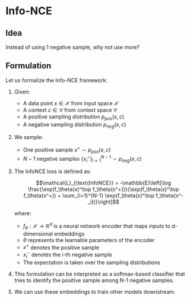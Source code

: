 # Info-NCE
## Idea
Instead of using 1 negative sample, why not use more?

## Formulation
Let us formalize the Info-NCE framework:

1. Given:
   - A data point $x \in \mathcal{X}$ from input space $\mathcal{X}$
   - A context $c \in \mathcal{C}$ from context space $\mathcal{C}$
   - A positive sampling distribution $p_{pos}(x,c)$
   - A negative sampling distribution $p_{neg}(x,c)$

2. We sample:
   - One positive sample $x^+ \sim p_{pos}(x,c)$
   - $N-1$ negative samples $\{x^-_i\}_{i=1}^{N-1} \sim p_{neg}(x,c)$

3. The InfoNCE loss is defined as:

   $$\mathcal{L}_{\text{InfoNCE}} = -\mathbb{E}\left[\log \frac{\exp(f_\theta(x)^\top f_\theta(x^+))}{\exp(f_\theta(x)^\top f_\theta(x^+)) + \sum_{i=1}^{N-1} \exp(f_\theta(x)^\top f_\theta(x^-_i))}\right]$$

   where:
   - $f_\theta: \mathcal{X} \rightarrow \mathbb{R}^d$ is a neural network encoder that maps inputs to d-dimensional embeddings
   - $\theta$ represents the learnable parameters of the encoder
   - $x^+$ denotes the positive sample
   - $x^-_i$ denotes the i-th negative sample
   - The expectation is taken over the sampling distributions

4. This formulation can be interpreted as a softmax-based classifier that tries to identify the positive sample among N-1 negative samples.
5. We can use these embeddings to train other models downstream.